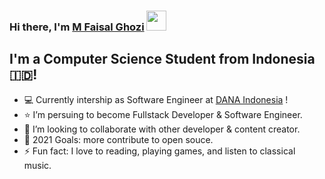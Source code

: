 <!-- # Hi ![Alt Text](https://emoji.gg/assets/emoji/wavegif_1860.gif), I'm Ghozi !

<img src="banner-YT.png">
Student who walking towards to become Full Stack Developer and Software Engineer


## Find me around the web 🌎:
- Visit me on my personal web at <a href="https://mrafcommand.herokuapp.com/">mfaisalghozi</a>
- Sharing updates on <a href="https://www.linkedin.com/in/faisal-g-a3122b136/">LinkedIn</a> -->

### Hi there, I'm [M Faisal Ghozi](website) <img src="https://github.com/blackcater/blackcater/raw/master/images/Hi.gif" height="32" />

## I'm a Computer Science Student from Indonesia 🇮🇩!

- 💻 Currently intership as Software Engineer at [DANA Indonesia](dana) !
- ⭐ I’m persuing to become Fullstack Developer & Software Engineer.
- 👯 I’m looking to collaborate with other developer & content creator.
- 🥅 2021 Goals: more contribute to open souce.
- ⚡ Fun fact: I love to reading, playing games, and listen to classical music.

[website]: https://mrafcommand.herokuapp.com/
[dana]: https://www.dana.id/

